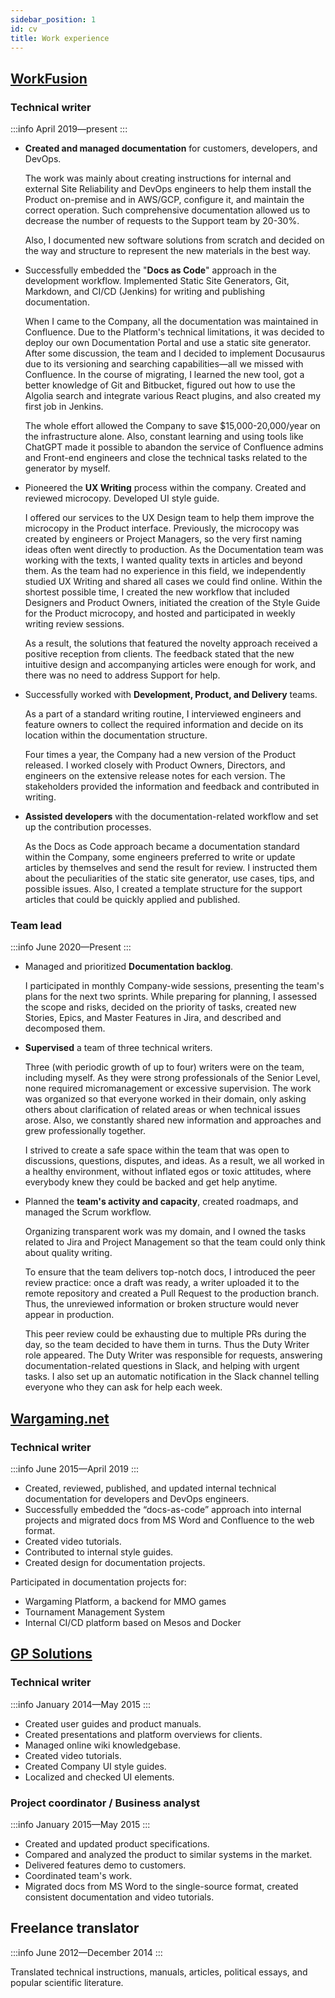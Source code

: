```yaml
---
sidebar_position: 1
id: cv
title: Work experience
---
```


## [WorkFusion](https://www.workfusion.com/)

### Technical writer

:::info April 2019—present
:::

- **Created and managed documentation** for customers, developers, and DevOps.

    The work was mainly about creating instructions for internal and external Site Reliability and DevOps engineers to help them install the Product on-premise and in AWS/GCP, configure it, and maintain the correct operation. Such comprehensive documentation allowed us to decrease the number of requests to the Support team by 20-30%.

    Also, I documented new software solutions from scratch and decided on the way and structure to represent the new materials in the best way.

- Successfully embedded the "**Docs as Code**" approach in the development workflow. Implemented Static Site Generators, Git, Markdown, and CI/CD (Jenkins) for writing and publishing documentation.

    When I came to the Company, all the documentation was maintained in Confluence. Due to the Platform's technical limitations, it was decided to deploy our own Documentation Portal and use a static site generator. After some discussion, the team and I decided to implement Docusaurus due to its versioning and searching capabilities—all we missed with Confluence. In the course of migrating, I learned the new tool, got a better knowledge of Git and Bitbucket, figured out how to use the Algolia search and integrate various React plugins, and also created my first job in Jenkins.

    The whole effort allowed the Company to save $15,000-20,000/year on the infrastructure alone. Also, constant learning and using tools like ChatGPT made it possible to abandon the service of Confluence admins and Front-end engineers and close the technical tasks related to the generator by myself.

- Pioneered the **UX Writing** process within the company. Created and reviewed microcopy. Developed UI style guide.

    I offered our services to the UX Design team to help them improve the microcopy in the Product interface. Previously, the microcopy was created by engineers or Project Managers, so the very first naming ideas often went directly to production. As the Documentation team was working with the texts, I wanted quality texts in articles and beyond them. As the team had no experience in this field, we independently studied UX Writing and shared all cases we could find online. Within the shortest possible time, I created the new workflow that included Designers and Product Owners, initiated the creation of the Style Guide for the Product microcopy, and hosted and participated in weekly writing review sessions.

    As a result, the solutions that featured the novelty approach received a positive reception from clients. The feedback stated that the new intuitive design and accompanying articles were enough for work, and there was no need to address Support for help.

- Successfully worked with **Development, Product, and Delivery** teams.

    As a part of a standard writing routine, I interviewed engineers and feature owners to collect the required information and decide on its location within the documentation structure.

    Four times a year, the Company had a new version of the Product released. I worked closely with Product Owners, Directors, and engineers on the extensive release notes for each version. The stakeholders provided the information and feedback and contributed in writing.

- **Assisted developers** with the documentation-related workflow and set up the contribution processes.

    As the Docs as Code approach became a documentation standard within the Company, some engineers preferred to write or update articles by themselves and send the result for review. I instructed them about the peculiarities of the static site generator, use cases, tips, and possible issues. Also, I created a template structure for the support articles that could be quickly applied and published.

### Team lead

:::info June 2020—Present
:::

- Managed and prioritized **Documentation backlog**.

    I participated in monthly Company-wide sessions, presenting the team's plans for the next two sprints. While preparing for planning, I assessed the scope and risks, decided on the priority of tasks, created new Stories, Epics, and Master Features in Jira, and described and decomposed them.

- **Supervised** a team of three technical writers.

    Three (with periodic growth of up to four) writers were on the team, including myself. As they were strong professionals of the Senior Level, none required micromanagement or excessive supervision. The work was organized so that everyone worked in their domain, only asking others about clarification of related areas or when technical issues arose. Also, we constantly shared new information and approaches and grew professionally together.

    I strived to create a safe space within the team that was open to discussions, questions, disputes, and ideas. As a result, we all worked in a healthy environment, without inflated egos or toxic attitudes, where everybody knew they could be backed and get help anytime.

- Planned the **team's activity and capacity**, created roadmaps, and managed the Scrum workflow.

    Organizing transparent work was my domain, and I owned the tasks related to Jira and Project Management so that the team could only think about quality writing.

    To ensure that the team delivers top-notch docs, I introduced the peer review practice: once a draft was ready, a writer uploaded it to the remote repository and created a Pull Request to the production branch. Thus, the unreviewed information or broken structure would never appear in production.

    This peer review could be exhausting due to multiple PRs during the day, so the team decided to have them in turns. Thus the Duty Writer role appeared. The Duty Writer was responsible for requests, answering documentation-related questions in Slack, and helping with urgent tasks. I also set up an automatic notification in the Slack channel telling everyone who they can ask for help each week.

## [Wargaming.net](https://eu.wargaming.net/en)

### Technical writer

:::info June 2015—April 2019
:::

- Сreated, reviewed, published, and updated internal technical documentation for developers and DevOps engineers.
- Successfully embedded the “docs-as-code” approach into internal projects and migrated docs from MS Word and Confluence to the web format.
- Created video tutorials.
- Contributed to internal style guides.
- Created design for documentation projects.

Participated in documentation projects for:

- Wargaming Platform, a backend for MMO games
- Tournament Management System
- Internal CI/CD platform based on Mesos and Docker

## [GP Solutions](https://gpsolutions.com/)

### Technical writer

:::info January 2014—May 2015
:::

- Created user guides and product manuals.
- Created presentations and platform overviews for clients.
- Managed online wiki knowledgebase.
- Created video tutorials.
- Created Company UI style guides.
- Localized and checked UI elements.

### Project coordinator / Business analyst

:::info January 2015—May 2015
:::

- Created and updated product specifications.
- Compared and analyzed the product to similar systems in the market.
- Delivered features demo to customers.
- Coordinated team's work.
- Migrated docs from MS Word to the single-source format, created consistent documentation and video tutorials.

## Freelance translator

:::info June 2012—December 2014
:::

Translated technical instructions, manuals, articles, political essays, and popular scientific literature.
